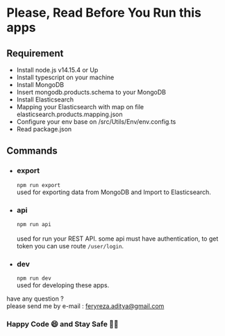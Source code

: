 # Please, Read Before You Run this apps
## Requirement
* Install node.js v14.15.4 or Up
* Install typescript on your machine
* Install MongoDB
* Insert mongodb.products.schema to your MongoDB
* Install Elasticsearch
* Mapping your Elasticsearch with map on file elasticsearch.products.mapping.json
* Configure your env base on /src/Utils/Env/env.config.ts
* Read package.json

## Commands
* ### export
  ``` npm run export ```
  <br>
  used for exporting data from MongoDB and Import to Elasticsearch.

* ### api
  ```npm run api```
  <br>
  <br>
  used for run your REST API.
  some api must have authentication, to get token you can use 
  route ```/user/login```.

* ### dev
  ``` npm run dev ```
  <br>
  used for developing these apps.

have any question ? <br>
please send me by e-mail : feryreza.aditya@gmail.com

### Happy Code 😄 and  Stay Safe 🙏😷 